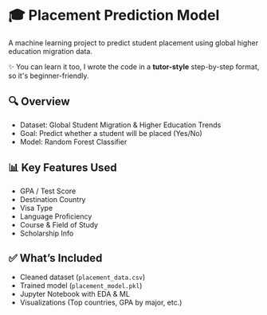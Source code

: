 # 🎓 Placement Prediction Model

A machine learning project to predict student placement using global higher education migration data.

✨ You can learn it too, I wrote the code in a **tutor-style** step-by-step format, so it's beginner-friendly.


## 🔍 Overview
- Dataset: Global Student Migration & Higher Education Trends
- Goal: Predict whether a student will be placed (Yes/No)
- Model: Random Forest Classifier

## 📊 Key Features Used
- GPA / Test Score
- Destination Country
- Visa Type
- Language Proficiency
- Course & Field of Study
- Scholarship Info

## ✅ What’s Included
- Cleaned dataset (`placement_data.csv`)
- Trained model (`placement_model.pkl`)
- Jupyter Notebook with EDA & ML
- Visualizations (Top countries, GPA by major, etc.)


